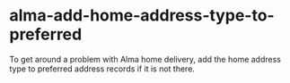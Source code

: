# alma-add-home-address-type-to-preferred
To get around a problem with Alma home delivery, add the home address type to preferred address records if it is not there.
